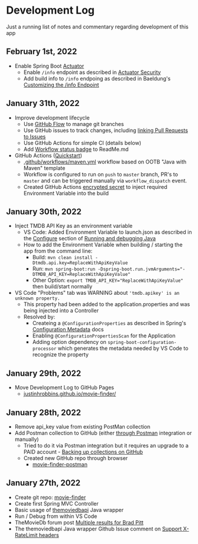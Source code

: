 # Development Log
Just a running list of notes and commentary regarding development of this app

## February 1st, 2022
- Enable Spring Boot [Actuator](https://docs.spring.io/spring-boot/docs/2.5.0/reference/htmlsingle/#actuator)
    - Enable `/info` endpoint as described in [Actuator Security](https://docs.spring.io/spring-boot/docs/2.5.0/reference/htmlsingle/#features.security.actuator)
    - Add build info to `/info` endpoing as described in Baeldung's [Customizing the /info Endpoint](https://www.baeldung.com/spring-boot-actuators#info-endpoint)

## January 31th, 2022
- Improve development lifecycle
    -  Use [GitHub Flow](https://docs.github.com/en/get-started/quickstart/github-flow) to manage git branches
    -  Use GitHub issues to track changes, including [linking Pull Requests to Issues](https://docs.github.com/en/issues/tracking-your-work-with-issues/linking-a-pull-request-to-an-issue)
    -  Use GitHub Actions for simple CI (details below)
    -  Add [Workflow status badge](https://docs.github.com/en/actions/monitoring-and-troubleshooting-workflows/adding-a-workflow-status-badge) to ReadMe.md
-  GitHub Actions ([Quickstart](https://docs.github.com/en/actions/quickstart))
    - [.github/workflows/maven.yml](https://github.com/justinhrobbins/movie-finder/blob/master/.github/workflows/maven.yml) workflow based on OOTB "Java with Maven" template
    - Workflow is configured to run on `push` to `master` branch, PR's to `master` and can be triggered manually via `workflow_dispatch` event.
    - Created GitHub Actions [encrypted secret](https://docs.github.com/en/actions/security-guides/encrypted-secrets) to inject required Environment Variable into the build

## January 30th, 2022
- Inject TMDB API Key as an environment variable
   - VS Code: Added Environment Variable to launch.json as described in the [Configure](https://code.visualstudio.com/docs/java/java-debugging#_configure) section of [Running and debugging Java](https://code.visualstudio.com/docs/java/java-debugging)
   - How to add the Environment Variable when building / starting the app from the command line:
       - Build: `mvn clean install -Dtmdb.api.key=ReplaceWithApiKeyValue`
       - Run: `mvn spring-boot:run -Dspring-boot.run.jvmArguments="-DTMDB_API_KEY=ReplaceWithApiKeyValue"`
       - Other Option: `export TMDB_API_KEY="ReplaceWithApiKeyValue"` then build/start normally
- VS Code "Problems" tab was WARNING about `'tmdb.apikey' is an unknown property.`
    - This property had been added to the application.properties and was being injected into a Controller
    - Resolved by:
        - Createing a `@ConfigurationProperties` as described in Spring's [Configuration Metadata](https://docs.spring.io/spring-boot/docs/current/reference/html/configuration-metadata.html) docs
        - Enabling `@ConfigurationPropertiesScan` for the Application
        - Adding option dependency on `spring-boot-configuration-processor` which generates the metadata needed by VS Code to recognize the property

## January 29th, 2022
- Move Development Log to GitHub Pages
    - [justinhrobbins.github.io/movie-finder/](https://justinhrobbins.github.io/movie-finder/)

## January 28th, 2022
- Remove api_key value from existing PostMan collection 
- Add Postman collection to GitHub (either [through Postman](https://learning.postman.com/docs/integrations/available-integrations/github/) integration or manually)
    - Tried to do it via Postman integration but it requires an upgrade to a PAID account
		    - [Backing up collections on GitHub](https://learning.postman.com/docs/integrations/available-integrations/github/)
	- Created new GitHub repo through browser
		- [movie-finder-postman](https://github.com/justinhrobbins/movie-finder-postman)

## January 27th, 2022
- Create git repo: [movie-finder](https://github.com/justinhrobbins/movie-finder)
- Create first Spring MVC Controller
- Basic usage of [themoviedbapi](https://github.com/holgerbrandl/themoviedbapi/) Java wrapper
- Run / Debug from within VS Code
- TheMovieDb forum post [Multiple results for Brad Pitt](https://www.themoviedb.org/talk/61f3504c64de35001bad54e6)
- The themoviedbapi Java wrapper Github Issue comment on [Support X-RateLimit headers](https://github.com/holgerbrandl/themoviedbapi/issues/103)
